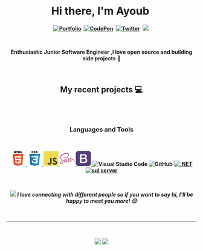 <p>
  <h1 align="center"><b>Hi there, I'm Ayoub <img src="https://docs.google.com/uc?export=download&id=166Ecq6uBl61U14OUlkHOHIBv2ArKoumJ" alt="" width="30"></h1>
</p>
<p align="center">
<a href="https://ayoam.github.io/"><img src="https://img.shields.io/badge/PORTFOLIO-CC6699?style=for-the-badge&color=blueviolet" alt="Portfolio" /></a>&nbsp;
<a href="https://codepen.io/ayoam"><img src="https://img.shields.io/badge/Codepen-000000?style=for-the-badge&logo=codepen&logoColor=white" alt="CodePen" /></a>&nbsp;
<a href="https://twitter.com/ayo_am"><img src="https://img.shields.io/badge/Twitter-1DA1F2?style=for-the-badge&logo=twitter&logoColor=white" alt="Twitter" /></a>&nbsp;
<a href="https://dev.to/ayoam"><img src="https://img.shields.io/badge/dev.to-0A0A0A?style=for-the-badge&logo=dev.to&logoColor=white alt="Dev.to" /></a>&nbsp;
</p>
<br />

<p align="center">Enthusiastic Junior Software Engineer ,I love open source and building side projects 👋</p>
<br />

<h2 align="center">My recent projects 💻</h2>
<br />
<!--
<p align="center">
  <img width="400" src="https://github.com/YuriDevAT/sos-animals/blob/main/public/thumbnail-sos.png" />
  <img width="400" src="https://github.com/YuriDevAT/smart-shopping-list/blob/main/public/Thumbnail.png" />
 <a href="https://github.com/YuriDevAT/sos-animals">
  <img align="" src="https://github-readme-stats.vercel.app/api/pin/?username=YuriDevAT&repo=sos-animals&theme=tokyonight" />
</a>
  <a href="https://github.com/YuriDevAT/smart-shopping-list">
  <img align="" src="https://github-readme-stats.vercel.app/api/pin/?username=YuriDevAT&repo=smart-shopping-list&theme=tokyonight" />
</a>
  <img width="400" src="https://github.com/YuriDevAT/nikki-my-diary/blob/main/public/thumbnail-nikki.png" />
  <img width="400" src="https://github.com/YuriDevAT/instagram-clone/blob/main/thumbnail-instagram.png" />
  <a href="https://github.com/YuriDevAT/nikki-my-diary">
  <img align="" src="https://github-readme-stats.vercel.app/api/pin/?username=YuriDevAT&repo=nikki-my-diary&theme=tokyonight" />
</a>
<a href="https://github.com/YuriDevAT/instagram-clone">
  <img align="" src="https://github-readme-stats.vercel.app/api/pin/?username=YuriDevAT&repo=instagram-clone&theme=tokyonight" />
</a>
</p>
-->
<br />

<p>
<h3 align="center"> Languages and Tools</h3>
</p>
<br />
<p align="center">
<a href="https://www.w3.org/html/" target="_blank"> <img src="https://raw.githubusercontent.com/devicons/devicon/master/icons/html5/html5-original-wordmark.svg" alt="html5" width="40" height="40"/> </a>
<a href="https://www.w3schools.com/css/" target="_blank"> <img src="https://raw.githubusercontent.com/devicons/devicon/master/icons/css3/css3-original-wordmark.svg" alt="css3" width="40" height="40"/> </a>
<a href="https://developer.mozilla.org/en-US/docs/Web/JavaScript" target="_blank"> <img src="https://raw.githubusercontent.com/devicons/devicon/master/icons/javascript/javascript-original.svg" alt="javascript" width="40" height="40"/> </a>
<a href="https://sass-lang.com/" target="_blank"> <img src="https://raw.githubusercontent.com/github/explore/80688e429a7d4ef2fca1e82350fe8e3517d3494d/topics/sass/sass.png" alt="sass" width="40" height="40"/> </a>
<a href="https://getbootstrap.com/" target="_blank"> <img src="https://raw.githubusercontent.com/github/explore/80688e429a7d4ef2fca1e82350fe8e3517d3494d/topics/bootstrap/bootstrap.png" alt="bootstrap" width="40" height="40"/> </a>
<!--<a href="https://nextjs.org/" target="_blank"> <img src="https://github.com/YuriDevAT/YuriDevAT/blob/main/nextjs.png" alt="nextjs" width="40" height="40"/> </a>-->
<img alt="Visual Studio Code" width="40px" src="https://upload.wikimedia.org/wikipedia/commons/thumb/9/9a/Visual_Studio_Code_1.35_icon.svg/768px-Visual_Studio_Code_1.35_icon.svg.png" />
<img alt="GitHub" width="40px" src="https://github.com/YuriDevAT/YuriDevAT/blob/main/github_.png" />
<a href="https://dotnet.microsoft.com/en-us/" target="_blank"> <img src="https://upload.wikimedia.org/wikipedia/commons/thumb/a/a3/.NET_Logo.svg/2048px-.NET_Logo.svg.png" alt=".NET" width="40" height="40"/> </a>  
<a href="https://www.microsoft.com/en-us/sql-server/sql-server-downloads" target="_blank"> <img src="https://i.ibb.co/4mQ90tT/icons8-microsoft-sql-server-48.png" alt="sql server" width="40" height="40"/> </a>
   </p>
<br />
<p align="center">
<img src="https://media.giphy.com/media/LnQjpWaON8nhr21vNW/giphy.gif" width="60"> <em><b>I love connecting with different people</b> so if you want to say <b>hi, I'll be happy to meet you more!</b> 😊</em>
</p>
<br />

---

<br />
<p align="center">
<img src="https://github-readme-stats.vercel.app/api?username=ayoam&theme=radical&show_icons=true" width="410"/>
<img src="https://github-readme-stats.vercel.app/api/top-langs/?username=ayoam&layout=compact&theme=radical" width="400" />
</p>

